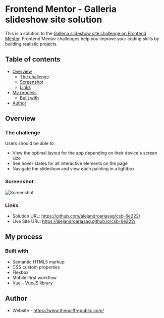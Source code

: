 # Frontend Mentor - Galleria slideshow site solution

This is a solution to the [Galleria slideshow site challenge on Frontend Mentor](https://www.frontendmentor.io/challenges/galleria-slideshow-site-tEA4pwsa6). Frontend Mentor challenges help you improve your coding skills by building realistic projects.

## Table of contents

- [Overview](#overview)
  - [The challenge](#the-challenge)
  - [Screenshot](#screenshot)
  - [Links](#links)
- [My process](#my-process)
  - [Built with](#built-with)
- [Author](#author)

## Overview

### The challenge

Users should be able to:

- View the optimal layout for the app depending on their device's screen size
- See hover states for all interactive elements on the page
- Navigate the slideshow and view each painting in a lightbox

### Screenshot

![Screenshot](https://github.com/alejandroariasag/csb-6e222/blob/gh-pages/screenshot.png?raw=true)

### Links

- Solution URL: https://github.com/alejandroariasag/csb-6e222/
- Live Site URL: https://alejandroariasag.github.io/csb-6e222/

## My process

### Built with

- Semantic HTML5 markup
- CSS custom properties
- Flexbox
- Mobile-first workflow
- [Vue](https://vuejs.org/) - VueJS library

## Author

- Website - https://www.thequiffrepublic.com/
